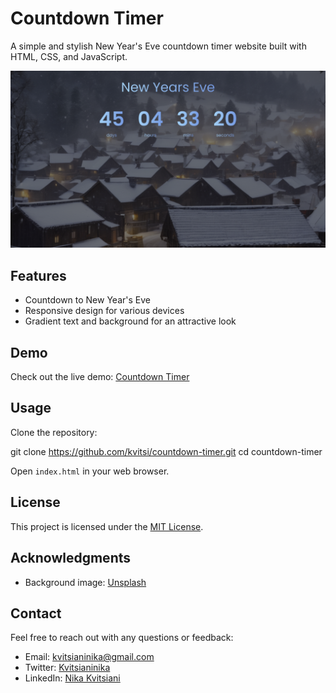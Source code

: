 # Countdown Timer

A simple and stylish New Year's Eve countdown timer website built with HTML, CSS, and JavaScript.

![Countdown Timer](countdown-timer.png)

## Features

- Countdown to New Year's Eve
- Responsive design for various devices
- Gradient text and background for an attractive look

## Demo

Check out the live demo: [Countdown Timer](https://countdown-timer-kvitsi.netlify.app/)

## Usage

Clone the repository:

git clone https://github.com/kvitsi/countdown-timer.git
cd countdown-timer

Open `index.html` in your web browser.

## License

This project is licensed under the [MIT License](LICENSE).

## Acknowledgments

- Background image: [Unsplash](https://unsplash.com)

## Contact

Feel free to reach out with any questions or feedback:

- Email: kvitsianinika@gmail.com
- Twitter: [Kvitsianinika](https://twitter.com/Kvitsianinika)
- LinkedIn: [Nika Kvitsiani](https://www.linkedin.com/in/nika-kvitsiani/)
